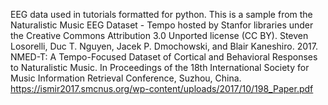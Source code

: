 EEG data used in tutorials formatted for python. This is a sample from the Naturalistic Music EEG Dataset - Tempo hosted by Stanfor libraries under the Creative Commons Attribution 3.0 Unported license (CC BY).
Steven Losorelli, Duc T. Nguyen, Jacek P. Dmochowski, and Blair Kaneshiro. 2017. NMED-T: A Tempo-Focused Dataset of Cortical and Behavioral Responses to Naturalistic Music. In Proceedings of the 18th International Society for Music Information Retrieval Conference, Suzhou, China.
https://ismir2017.smcnus.org/wp-content/uploads/2017/10/198_Paper.pdf

